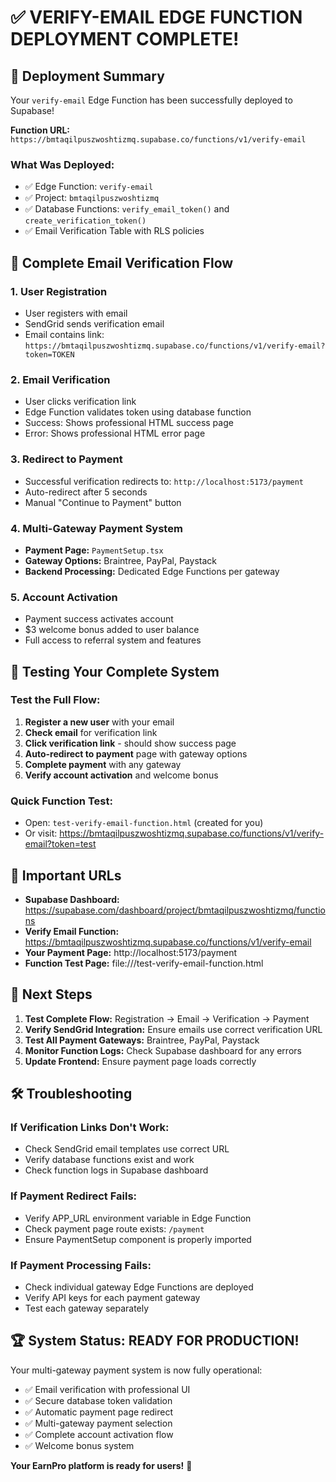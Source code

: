 # ✅ VERIFY-EMAIL EDGE FUNCTION DEPLOYMENT COMPLETE!

## 🎉 Deployment Summary

Your `verify-email` Edge Function has been successfully deployed to Supabase!

**Function URL:** `https://bmtaqilpuszwoshtizmq.supabase.co/functions/v1/verify-email`

### What Was Deployed:
- ✅ Edge Function: `verify-email`
- ✅ Project: `bmtaqilpuszwoshtizmq`
- ✅ Database Functions: `verify_email_token()` and `create_verification_token()`
- ✅ Email Verification Table with RLS policies

## 🔄 Complete Email Verification Flow

### 1. User Registration
- User registers with email
- SendGrid sends verification email
- Email contains link: `https://bmtaqilpuszwoshtizmq.supabase.co/functions/v1/verify-email?token=TOKEN`

### 2. Email Verification
- User clicks verification link
- Edge Function validates token using database function
- Success: Shows professional HTML success page
- Error: Shows professional HTML error page

### 3. Redirect to Payment
- Successful verification redirects to: `http://localhost:5173/payment`
- Auto-redirect after 5 seconds
- Manual "Continue to Payment" button

### 4. Multi-Gateway Payment System
- **Payment Page:** `PaymentSetup.tsx` 
- **Gateway Options:** Braintree, PayPal, Paystack
- **Backend Processing:** Dedicated Edge Functions per gateway

### 5. Account Activation
- Payment success activates account
- $3 welcome bonus added to user balance
- Full access to referral system and features

## 🧪 Testing Your Complete System

### Test the Full Flow:
1. **Register a new user** with your email
2. **Check email** for verification link
3. **Click verification link** - should show success page
4. **Auto-redirect to payment** page with gateway options
5. **Complete payment** with any gateway
6. **Verify account activation** and welcome bonus

### Quick Function Test:
- Open: `test-verify-email-function.html` (created for you)
- Or visit: https://bmtaqilpuszwoshtizmq.supabase.co/functions/v1/verify-email?token=test

## 🔗 Important URLs

- **Supabase Dashboard:** https://supabase.com/dashboard/project/bmtaqilpuszwoshtizmq/functions
- **Verify Email Function:** https://bmtaqilpuszwoshtizmq.supabase.co/functions/v1/verify-email
- **Your Payment Page:** http://localhost:5173/payment
- **Function Test Page:** file:///test-verify-email-function.html

## 🎯 Next Steps

1. **Test Complete Flow:** Registration → Email → Verification → Payment
2. **Verify SendGrid Integration:** Ensure emails use correct verification URL
3. **Test All Payment Gateways:** Braintree, PayPal, Paystack
4. **Monitor Function Logs:** Check Supabase dashboard for any errors
5. **Update Frontend:** Ensure payment page loads correctly

## 🛠️ Troubleshooting

### If Verification Links Don't Work:
- Check SendGrid email templates use correct URL
- Verify database functions exist and work
- Check function logs in Supabase dashboard

### If Payment Redirect Fails:
- Verify APP_URL environment variable in Edge Function
- Check payment page route exists: `/payment`
- Ensure PaymentSetup component is properly imported

### If Payment Processing Fails:
- Check individual gateway Edge Functions are deployed
- Verify API keys for each payment gateway
- Test each gateway separately

## 🏆 System Status: READY FOR PRODUCTION!

Your multi-gateway payment system is now fully operational:
- ✅ Email verification with professional UI
- ✅ Secure database token validation  
- ✅ Automatic payment page redirect
- ✅ Multi-gateway payment selection
- ✅ Complete account activation flow
- ✅ Welcome bonus system

**Your EarnPro platform is ready for users!** 🚀
